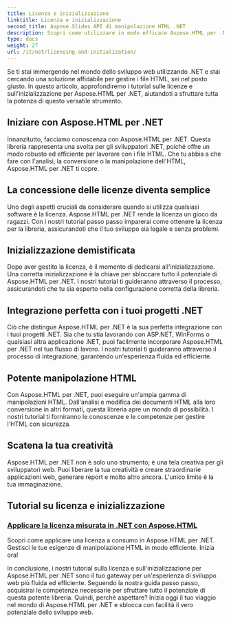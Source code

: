 ```yaml
---
title: Licenza e inizializzazione
linktitle: Licenza e inizializzazione
second_title: Aspose.Slides API di manipolazione HTML .NET
description: Scopri come utilizzare in modo efficace Aspose.HTML per .NET attraverso i nostri tutorial completi su licenza e inizializzazione. Sfrutta tutto il potenziale di questo strumento.
type: docs
weight: 27
url: /it/net/licensing-and-initialization/
---
```


Se ti stai immergendo nel mondo dello sviluppo web utilizzando .NET e stai cercando una soluzione affidabile per gestire i file HTML, sei nel posto giusto. In questo articolo, approfondiremo i tutorial sulle licenze e sull'inizializzazione per Aspose.HTML per .NET, aiutandoti a sfruttare tutta la potenza di questo versatile strumento.

## Iniziare con Aspose.HTML per .NET

Innanzitutto, facciamo conoscenza con Aspose.HTML per .NET. Questa libreria rappresenta una svolta per gli sviluppatori .NET, poiché offre un modo robusto ed efficiente per lavorare con i file HTML. Che tu abbia a che fare con l'analisi, la conversione o la manipolazione dell'HTML, Aspose.HTML per .NET ti copre. 

## La concessione delle licenze diventa semplice

Uno degli aspetti cruciali da considerare quando si utilizza qualsiasi software è la licenza. Aspose.HTML per .NET rende la licenza un gioco da ragazzi. Con i nostri tutorial passo passo imparerai come ottenere la licenza per la libreria, assicurandoti che il tuo sviluppo sia legale e senza problemi. 

## Inizializzazione demistificata

Dopo aver gestito la licenza, è il momento di dedicarsi all'inizializzazione. Una corretta inizializzazione è la chiave per sbloccare tutto il potenziale di Aspose.HTML per .NET. I nostri tutorial ti guideranno attraverso il processo, assicurandoti che tu sia esperto nella configurazione corretta della libreria. 

## Integrazione perfetta con i tuoi progetti .NET

Ciò che distingue Aspose.HTML per .NET è la sua perfetta integrazione con i tuoi progetti .NET. Sia che tu stia lavorando con ASP.NET, WinForms o qualsiasi altra applicazione .NET, puoi facilmente incorporare Aspose.HTML per .NET nel tuo flusso di lavoro. I nostri tutorial ti guideranno attraverso il processo di integrazione, garantendo un'esperienza fluida ed efficiente.

## Potente manipolazione HTML

Con Aspose.HTML per .NET, puoi eseguire un'ampia gamma di manipolazioni HTML. Dall'analisi e modifica dei documenti HTML alla loro conversione in altri formati, questa libreria apre un mondo di possibilità. I nostri tutorial ti forniranno le conoscenze e le competenze per gestire l'HTML con sicurezza.

## Scatena la tua creatività

Aspose.HTML per .NET non è solo uno strumento; è una tela creativa per gli sviluppatori web. Puoi liberare la tua creatività e creare straordinarie applicazioni web, generare report e molto altro ancora. L'unico limite è la tua immaginazione.

## Tutorial su licenza e inizializzazione
### [Applicare la licenza misurata in .NET con Aspose.HTML](./apply-metered-license/)
Scopri come applicare una licenza a consumo in Aspose.HTML per .NET. Gestisci le tue esigenze di manipolazione HTML in modo efficiente. Inizia ora!

In conclusione, i nostri tutorial sulla licenza e sull'inizializzazione per Aspose.HTML per .NET sono il tuo gateway per un'esperienza di sviluppo web più fluida ed efficiente. Seguendo la nostra guida passo passo, acquisirai le competenze necessarie per sfruttare tutto il potenziale di questa potente libreria. Quindi, perché aspettare? Inizia oggi il tuo viaggio nel mondo di Aspose.HTML per .NET e sblocca con facilità il vero potenziale dello sviluppo web.